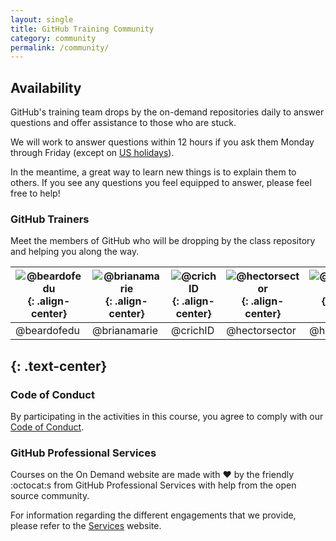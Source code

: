 ```yaml
---
layout: single
title: GitHub Training Community
category: community
permalink: /community/
---
```


## Availability

GitHub's training team drops by the on-demand repositories daily to answer questions and offer assistance to those who are stuck.

 We will work to answer questions within 12 hours if you ask them Monday through Friday (except on [US holidays](us-holidays/)).

In the meantime, a great way to learn new things is to explain them to others. If you see any questions you feel equipped to answer, please feel free to help!  

### GitHub Trainers

Meet the members of GitHub who will be dropping by the class repository and helping you along the way.

| ![@beardofedu](https://avatars2.githubusercontent.com/u/18329853?v=3&s=140){: .align-center}|![@brianamarie](https://avatars0.githubusercontent.com/u/9906718?v=3&s=140){: .align-center}|![@crichID](https://avatars0.githubusercontent.com/u/9950121?v=3&s=140){: .align-center}|![@hectorsector](https://avatars3.githubusercontent.com/u/16547949?v=3&s=140){: .align-center}|![@hollenberry](https://avatars1.githubusercontent.com/u/13326548?v=3&s=140){: .align-center}|
|---|---|---|---|---|
|@beardofedu|@brianamarie|@crichID|@hectorsector|@hollenberry|
{: .text-center}
---

### Code of Conduct 

By participating in the activities in this course, you agree to comply with our [Code of Conduct](https://github.com/github/training-kit/blob/master/CODE_OF_CONDUCT.md).

### GitHub Professional Services

Courses on the On Demand website are made with :heart: by the friendly :octocat:s from GitHub Professional Services with help from the open source community.    

For information regarding the different engagements that we provide, please refer to the [Services](https://services.github.com) website.